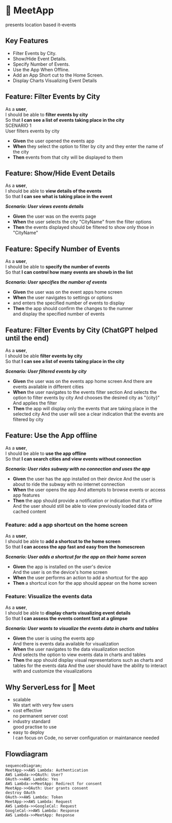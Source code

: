 # 🥩 MeetApp
presents location based it-events  
## Key Features

- Filter Events by City.
- Show/Hide Event Details.
- Specify Number of Events.
- Use the App When Offline.
- Add an App Short cut to the Home Screen.
- Display Charts Visualizing Event Details

## Feature: Filter Events by City

As a **user**,  
I should be able to **filter events by city**  
So that **I can see a list of events taking place in the city**  
SCENARIO 1  
User filters events by city

- **Given** the user opened the events app  
- **When** they select the option to filter by city and they enter the name of   the city  
- **Then** events from that city will be displayed to them


## Feature: Show/Hide Event Details

As a **user**,  
I should be able to **view details of the events**  
So that **I can see what is taking place in the event**  

***Scenario: User views events details***

- **Given** the user was on the events page  
- **When** the user selects the city "CityName" from the filter options  
- **Then** the events displayed should be filtered to show only those in "CityName"  


## Feature: Specify Number of Events  

As a **user**,  
I should be able to **specify the number of events**  
So that **I can control how many events are showb in the list**  

***Scenario: User specifies the number of events***

- **Given** the user was on the event apps home screen  
- **When** the user navigates to settings or options  
- and enters the specified number of events to display  
- **Then** the app should confirm the changes to the numner  
and display the specified number of events


## Feature: Filter Events by City (ChatGPT helped until the end)

As a **user**,  
I should be able **filter events by city**  
So that **I can see a list of events taking place in the city**

***Scenario: User filtered events by city***

- **Given** the user was on the events app home screen
And there are events available in different cities
- **When** the user navigates to the events filter section
And selects the option to filter events by city
And chooses the desired city as "{city}"
And applies the filter
- **Then** the app will display only the events that are taking place in the selected city
And the user will see a clear indication that the events are filtered by city


## Feature: Use the App offline

As a **user**,  
I should be able to **use the app offline**  
So that **I can search cities and view events without connection**

***Scenario: User rides subway with no connection and uses the app***

- **Given** the user has the app installed on their device
And the user is about to ride the subway with no internet connection
- **When** the user opens the app
And attempts to browse events or access app features
- **Then** the app should provide a notification or indication that it's offline
And the user should still be able to view previously loaded data or cached content

### Feature: add a app shortcut on the home screen

As a **user**,  
I should be able to **add a shortcut to the home screen**  
So that **I can access the app fast and easy from the homescreen**  

***Scenario: User adds a shortcut for the app on their home screen***

- **Given** the app is installed on the user's device  
And the user is on the device's home screen  
- **When** the user performs an action to add a shortcut for the app  
- **Then** a shortcut icon for the app should appear on the home screen  

### Feature: Visualize the events data

As a **user**,  
I should be able to **display charts visualizing event details**  
So that **I can assess the events content fast at a glimpse**

***Scenario: User wants to visualize the events data in charts and tables***

- **Given** the user is using the events app  
And there is events data available for visualization  
- **When** the user navigates to the data visualization section  
And selects the option to view events data in charts and tables  
- **Then** the app should display visual representations such as charts and tables for the events data And the user should have the ability to interact with and customize the visualizations

## Why ServerLess for  🥩 Meet

- scalable  
We start with very few users
- cost effective  
no permanent server cost  
- industry standard  
good practise to use
- easy to deploy  
I can focus on Code, no server configuration or maintanance needed

## Flowdiagram

```mermaid
sequenceDiagram;
MeetApp->>AWS Lambda: Authentication
AWS Lambda->>OAuth: User?
OAuth->>AWS Lambda: Yes 
AWS Lambda->>MeetApp: Redirect for consent 
MeetApp->>OAuth: User grants consent
destroy OAuth 
OAuth->>AWS Lambda: Token
MeetApp->>AWS Lambda: Request
AWS Lambda->>GoogleCal: Request
GoogleCal->>AWS Lambda: Response
AWS Lambda->>MeetApp: Response
